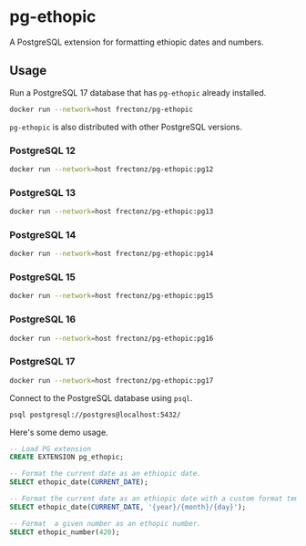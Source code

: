 # pg-ethopic

A PostgreSQL extension for formatting ethiopic dates and numbers.

## Usage

Run a PostgreSQL 17 database that has `pg-ethopic` already installed.

```bash
docker run --network=host frectonz/pg-ethopic
```

`pg-ethopic` is also distributed with other PostgreSQL versions.

### PostgreSQL 12

```bash
docker run --network=host frectonz/pg-ethopic:pg12
```

### PostgreSQL 13

```bash
docker run --network=host frectonz/pg-ethopic:pg13
```

### PostgreSQL 14

```bash
docker run --network=host frectonz/pg-ethopic:pg14
```

### PostgreSQL 15

```bash
docker run --network=host frectonz/pg-ethopic:pg15
```

### PostgreSQL 16

```bash
docker run --network=host frectonz/pg-ethopic:pg16
```

### PostgreSQL 17

```bash
docker run --network=host frectonz/pg-ethopic:pg17
```

Connect to the PostgreSQL database using `psql`.

```bash
psql postgresql://postgres@localhost:5432/
```

Here's some demo usage.

```sql
-- Load PG extension
CREATE EXTENSION pg_ethopic;

-- Format the current date as an ethiopic date.
SELECT ethopic_date(CURRENT_DATE);

-- Format the current date as an ethiopic date with a custom format template.
SELECT ethopic_date(CURRENT_DATE, '{year}/{month}/{day}');

-- Format  a given number as an ethopic number.
SELECT ethopic_number(420);
```
